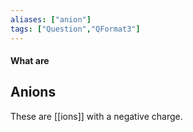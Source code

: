 ```yaml
---
aliases: ["anion"]
tags: ["Question","QFormat3"]
---
```


#### What are
## Anions
These are [[ions]] with a negative charge.